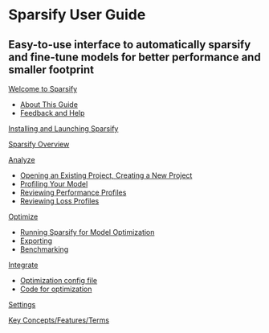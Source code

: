 <!--
Copyright (c) 2021 - present / Neuralmagic, Inc. All Rights Reserved.

Licensed under the Apache License, Version 2.0 (the "License");
you may not use this file except in compliance with the License.
You may obtain a copy of the License at

   http://www.apache.org/licenses/LICENSE-2.0

Unless required by applicable law or agreed to in writing,
software distributed under the License is distributed on an "AS IS" BASIS,
WITHOUT WARRANTIES OR CONDITIONS OF ANY KIND, either express or implied.
See the License for the specific language governing permissions and
limitations under the License.
-->

# Sparsify User Guide

## Easy-to-use interface to automatically sparsify and fine-tune models for better performance and smaller footprint

[Welcome to Sparsify](01-intro.md)

- [About This Guide](01-intro.md#about-this-guide)
- [Feedback and Help](01-intro.md#feedback-and-help)

[Installing and Launching Sparsify](02-install-sparsify.md)

[Sparsify Overview](03-sparsify-overview.md)

[Analyze](04-analyze.md)

- [Opening an Existing Project, Creating a New Project](04-analyze.md)
- [Profiling Your Model](04a-profiling-your-model.md)
- [Reviewing Performance Profiles](04b-reviewing-performance-profiles.md)
- [Reviewing Loss Profiles](04c-reviewing-loss-profiles.md)

[Optimize](05-optimize.md)

- [Running Sparsify for Model Optimization](05-optimize.md#running-sparsify-for-model-optimization)
- [Exporting](05-optimize.md#exporting)
- [Benchmarking](05a-benchmark.md)

[Integrate](06-integrate.md)

- [Optimization config file](06-integrate.md)
- [Code for optimization](06-integrate.md)

[Settings](07-setting.md)

[Key Concepts/Features/Terms](08-key-terms.md)

